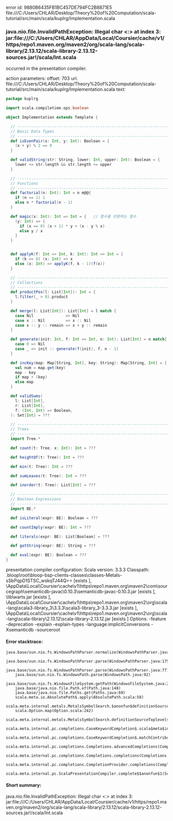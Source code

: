 error id: 9880B6435FB1BC457DE794FC2B8871E5
file:///C:/Users/CHLAR/Desktop/Theory%20of%20Computation/scala-tutorial/src/main/scala/kuplrg/Implementation.scala
### java.nio.file.InvalidPathException: Illegal char <:> at index 3: jar:file:///C:/Users/CHLAR/AppData/Local/Coursier/cache/v1/https/repo1.maven.org/maven2/org/scala-lang/scala-library/2.13.12/scala-library-2.13.12-sources.jar!/scala/Int.scala

occurred in the presentation compiler.



action parameters:
offset: 703
uri: file:///C:/Users/CHLAR/Desktop/Theory%20of%20Computation/scala-tutorial/src/main/scala/kuplrg/Implementation.scala
text:
```scala
package kuplrg

import scala.compiletime.ops.boolean

object Implementation extends Template {

  // ---------------------------------------------------------------------------
  // Basic Data Types
  // ---------------------------------------------------------------------------
  def isEvenPair(x: Int, y: Int): Boolean = {
    (x + y) % 2 == 0
  }

  def validString(str: String, lower: Int, upper: Int): Boolean = {
    lower <= str.length && str.length <= upper
  }

  // ---------------------------------------------------------------------------
  // Functions
  // ---------------------------------------------------------------------------
  def factorial(n: Int): Int = n m@@{
    if (n == 1) 1
    else n * factorial(n - 1)
  }

  def magic(x: Int): Int => Int = {   // 함수를 반환하는 함수
    (y: Int) => {
      if (x == 0) (x + 1) * y + (x - y % x)
      else y / x
    }
  }


  def applyK(f: Int => Int, k: Int): Int => Int = {
    if (k == 0) (x: Int) => x
    else (x: Int) => applyK(f, k - 1)(f(x))
  }

  // ---------------------------------------------------------------------------
  // Collections
  // ---------------------------------------------------------------------------
  def productPos(l: List[Int]): Int = {
    l.filter(_ > 0).product
  }

  def merge(l: List[Int]): List[Int] = l match {
    case Nil              => Nil
    case x :: Nil         => x :: Nil
    case x :: y :: remain => x + y :: remain
  }

  def generate(init: Int, f: Int => Int, n: Int): List[Int] = n match{
    case 0 => Nil
    case _ => init :: generate(f(init), f, n - 1)
  }

  def incKey(map: Map[String, Int], key: String): Map[String, Int] = {
    val num = map.get(key)
    map - key
    if map + (key)
    else map
  }

  def validSums(
    l: List[Int],
    r: List[Int],
    f: (Int, Int) => Boolean,
  ): Set[Int] = ???

  // ---------------------------------------------------------------------------
  // Trees
  // ---------------------------------------------------------------------------
  import Tree.*

  def count(t: Tree, x: Int): Int = ???

  def heightOf(t: Tree): Int = ???

  def min(t: Tree): Int = ???

  def sumLeaves(t: Tree): Int = ???

  def inorder(t: Tree): List[Int] = ???

  // ---------------------------------------------------------------------------
  // Boolean Expressions
  // ---------------------------------------------------------------------------
  import BE.*

  def isLiteral(expr: BE): Boolean = ???

  def countImply(expr: BE): Int = ???

  def literals(expr: BE): List[Boolean] = ???

  def getString(expr: BE): String = ???

  def eval(expr: BE): Boolean = ???
}

```


presentation compiler configuration:
Scala version: 3.3.3
Classpath:
<WORKSPACE>\.bloop\root\bloop-bsp-clients-classes\classes-Metals-sSbPqpD1STSC_wskqTJ44Q== [exists ], <HOME>\AppData\Local\Coursier\cache\v1\https\repo1.maven.org\maven2\com\sourcegraph\semanticdb-javac\0.10.3\semanticdb-javac-0.10.3.jar [exists ], <WORKSPACE>\lib\warts.jar [exists ], <HOME>\AppData\Local\Coursier\cache\v1\https\repo1.maven.org\maven2\org\scala-lang\scala3-library_3\3.3.3\scala3-library_3-3.3.3.jar [exists ], <HOME>\AppData\Local\Coursier\cache\v1\https\repo1.maven.org\maven2\org\scala-lang\scala-library\2.13.12\scala-library-2.13.12.jar [exists ]
Options:
-feature -deprecation -explain -explain-types -language:implicitConversions -Xsemanticdb -sourceroot <WORKSPACE>




#### Error stacktrace:

```
java.base/sun.nio.fs.WindowsPathParser.normalize(WindowsPathParser.java:204)
	java.base/sun.nio.fs.WindowsPathParser.parse(WindowsPathParser.java:175)
	java.base/sun.nio.fs.WindowsPathParser.parse(WindowsPathParser.java:77)
	java.base/sun.nio.fs.WindowsPath.parse(WindowsPath.java:92)
	java.base/sun.nio.fs.WindowsFileSystem.getPath(WindowsFileSystem.java:203)
	java.base/java.nio.file.Path.of(Path.java:148)
	java.base/java.nio.file.Paths.get(Paths.java:69)
	scala.meta.io.AbsolutePath$.apply(AbsolutePath.scala:58)
	scala.meta.internal.metals.MetalsSymbolSearch.$anonfun$definitionSourceToplevels$2(MetalsSymbolSearch.scala:70)
	scala.Option.map(Option.scala:242)
	scala.meta.internal.metals.MetalsSymbolSearch.definitionSourceToplevels(MetalsSymbolSearch.scala:69)
	scala.meta.internal.pc.completions.CaseKeywordCompletion$.scala$meta$internal$pc$completions$CaseKeywordCompletion$$$sortSubclasses(MatchCaseCompletions.scala:331)
	scala.meta.internal.pc.completions.CaseKeywordCompletion$.matchContribute(MatchCaseCompletions.scala:279)
	scala.meta.internal.pc.completions.Completions.advancedCompletions(Completions.scala:393)
	scala.meta.internal.pc.completions.Completions.completions(Completions.scala:186)
	scala.meta.internal.pc.completions.CompletionProvider.completions(CompletionProvider.scala:91)
	scala.meta.internal.pc.ScalaPresentationCompiler.complete$$anonfun$1(ScalaPresentationCompiler.scala:147)
```
#### Short summary: 

java.nio.file.InvalidPathException: Illegal char <:> at index 3: jar:file:///C:/Users/CHLAR/AppData/Local/Coursier/cache/v1/https/repo1.maven.org/maven2/org/scala-lang/scala-library/2.13.12/scala-library-2.13.12-sources.jar!/scala/Int.scala